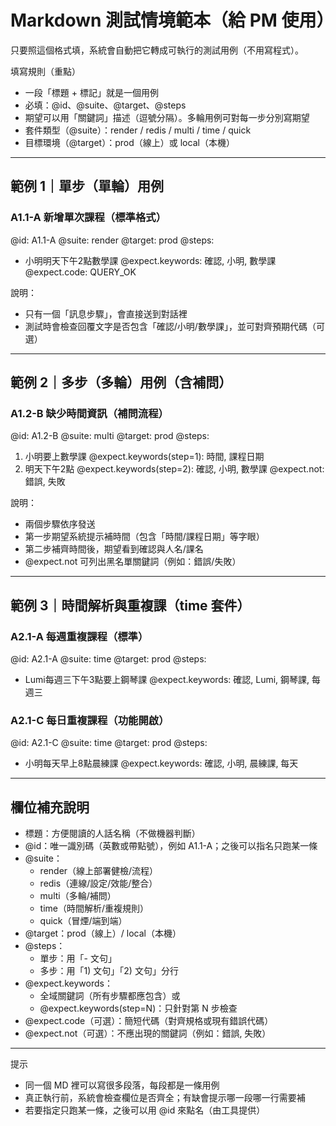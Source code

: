 # Markdown 測試情境範本（給 PM 使用）

只要照這個格式填，系統會自動把它轉成可執行的測試用例（不用寫程式）。

填寫規則（重點）
- 一段「標題 + 標記」就是一個用例
- 必填：@id、@suite、@target、@steps
- 期望可以用「關鍵詞」描述（逗號分隔）。多輪用例可對每一步分別寫期望
- 套件類型（@suite）：render / redis / multi / time / quick
- 目標環境（@target）：prod（線上）或 local（本機）

---

## 範例 1｜單步（單輪）用例

### A1.1-A 新增單次課程（標準格式）
@id: A1.1-A
@suite: render
@target: prod
@steps:
- 小明明天下午2點數學課
@expect.keywords: 確認, 小明, 數學課
@expect.code: QUERY_OK

說明：
- 只有一個「訊息步驟」，會直接送到對話裡
- 測試時會檢查回覆文字是否包含「確認/小明/數學課」，並可對齊預期代碼（可選）

---

## 範例 2｜多步（多輪）用例（含補問）

### A1.2-B 缺少時間資訊（補問流程）
@id: A1.2-B
@suite: multi
@target: prod
@steps:
1) 小明要上數學課
@expect.keywords(step=1): 時間, 課程日期
2) 明天下午2點
@expect.keywords(step=2): 確認, 小明, 數學課
@expect.not: 錯誤, 失敗

說明：
- 兩個步驟依序發送
- 第一步期望系統提示補時間（包含「時間/課程日期」等字眼）
- 第二步補齊時間後，期望看到確認與人名/課名
- @expect.not 可列出黑名單關鍵詞（例如：錯誤/失敗）

---

## 範例 3｜時間解析與重複課（time 套件）

### A2.1-A 每週重複課程（標準）
@id: A2.1-A
@suite: time
@target: prod
@steps:
- Lumi每週三下午3點要上鋼琴課
@expect.keywords: 確認, Lumi, 鋼琴課, 每週三

### A2.1-C 每日重複課程（功能開啟）
@id: A2.1-C
@suite: time
@target: prod
@steps:
- 小明每天早上8點晨練課
@expect.keywords: 確認, 小明, 晨練課, 每天

---

## 欄位補充說明
- 標題：方便閱讀的人話名稱（不做機器判斷）
- @id：唯一識別碼（英數或帶點號），例如 A1.1-A；之後可以指名只跑某一條
- @suite：
  - render（線上部署健檢/流程）
  - redis（連線/設定/效能/整合）
  - multi（多輪/補問）
  - time（時間解析/重複規則）
  - quick（冒煙/端到端）
- @target：prod（線上）/ local（本機）
- @steps：
  - 單步：用「- 文句」
  - 多步：用「1) 文句」「2) 文句」分行
- @expect.keywords：
  - 全域關鍵詞（所有步驟都應包含）或
  - @expect.keywords(step=N)：只針對第 N 步檢查
- @expect.code（可選）：簡短代碼（對齊規格或現有錯誤代碼）
- @expect.not（可選）：不應出現的關鍵詞（例如：錯誤, 失敗）

---

提示
- 同一個 MD 裡可以寫很多段落，每段都是一條用例
- 真正執行前，系統會檢查欄位是否齊全；有缺會提示哪一段哪一行需要補
- 若要指定只跑某一條，之後可以用 @id 來點名（由工具提供）
